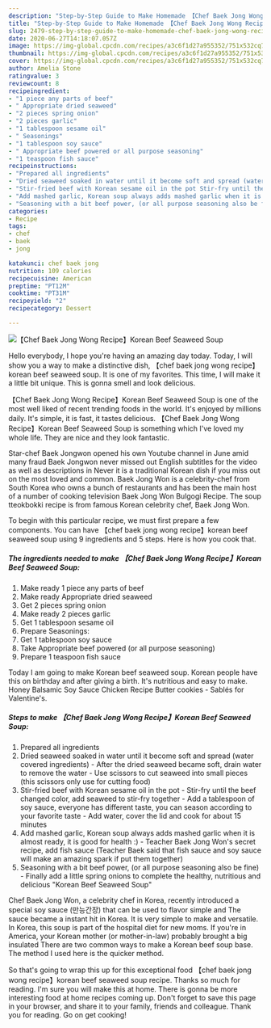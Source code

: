 ```yaml
---
description: "Step-by-Step Guide to Make Homemade 【Chef Baek Jong Wong Recipe】Korean Beef Seaweed Soup"
title: "Step-by-Step Guide to Make Homemade 【Chef Baek Jong Wong Recipe】Korean Beef Seaweed Soup"
slug: 2479-step-by-step-guide-to-make-homemade-chef-baek-jong-wong-recipekorean-beef-seaweed-soup
date: 2020-06-27T14:18:07.057Z
image: https://img-global.cpcdn.com/recipes/a3c6f1d27a955352/751x532cq70/chef-baek-jong-wong-recipekorean-beef-seaweed-soup-recipe-main-photo.jpg
thumbnail: https://img-global.cpcdn.com/recipes/a3c6f1d27a955352/751x532cq70/chef-baek-jong-wong-recipekorean-beef-seaweed-soup-recipe-main-photo.jpg
cover: https://img-global.cpcdn.com/recipes/a3c6f1d27a955352/751x532cq70/chef-baek-jong-wong-recipekorean-beef-seaweed-soup-recipe-main-photo.jpg
author: Amelia Stone
ratingvalue: 3
reviewcount: 8
recipeingredient:
- "1 piece any parts of beef"
- " Appropriate dried seaweed"
- "2 pieces spring onion"
- "2 pieces garlic"
- "1 tablespoon sesame oil"
- " Seasonings"
- "1 tablespoon soy sauce"
- " Appropriate beef powered or all purpose seasoning"
- "1 teaspoon fish sauce"
recipeinstructions:
- "Prepared all ingredients"
- "Dried seaweed soaked in water until it become soft and spread (water covered ingredients) After the dried seaweed became soft, drain water to remove the water Use scissors to cut seaweed into small pieces (this scissors only use for cutting food)"
- "Stir-fried beef with Korean sesame oil in the pot Stir-fry until the beef changed color, add seaweed to stir-fry together Add a tablespoon of soy sauce, everyone has different taste, you can season according to your favorite taste Add water, cover the lid and cook for about 15 minutes"
- "Add mashed garlic, Korean soup always adds mashed garlic when it is almost ready, it is good for health :) Teacher Baek Jong Won&#39;s secret recipe, add fish sauce (Teacher Baek said that fish sauce and soy sauce will make an amazing spark if put them together)"
- "Seasoning with a bit beef power, (or all purpose seasoning also be fine) Finally add a little spring onions to complete the healthy, nutritious and delicious &#34;Korean Beef Seaweed Soup&#34;"
categories:
- Recipe
tags:
- chef
- baek
- jong

katakunci: chef baek jong 
nutrition: 109 calories
recipecuisine: American
preptime: "PT12M"
cooktime: "PT31M"
recipeyield: "2"
recipecategory: Dessert

---
```



![【Chef Baek Jong Wong Recipe】Korean Beef Seaweed Soup](https://img-global.cpcdn.com/recipes/a3c6f1d27a955352/751x532cq70/chef-baek-jong-wong-recipekorean-beef-seaweed-soup-recipe-main-photo.jpg)

Hello everybody, I hope you're having an amazing day today. Today, I will show you a way to make a distinctive dish, 【chef baek jong wong recipe】korean beef seaweed soup. It is one of my favorites. This time, I will make it a little bit unique. This is gonna smell and look delicious.

【Chef Baek Jong Wong Recipe】Korean Beef Seaweed Soup is one of the most well liked of recent trending foods in the world. It's enjoyed by millions daily. It's simple, it is fast, it tastes delicious. 【Chef Baek Jong Wong Recipe】Korean Beef Seaweed Soup is something which I've loved my whole life. They are nice and they look fantastic.

Star-chef Baek Jongwon opened his own Youtube channel in June amid many fraud Baek Jongwon never missed out English subtitles for the video as well as descriptions in Never it is a traditional Korean dish if you miss out on the most loved and common. Baek Jong Won is a celebrity-chef from South Korea who owns a bunch of restaurants and has been the main host of a number of cooking television Baek Jong Won Bulgogi Recipe. The soup tteokbokki recipe is from famous Korean celebrity chef, Baek Jong Won.


To begin with this particular recipe, we must first prepare a few components. You can have 【chef baek jong wong recipe】korean beef seaweed soup using 9 ingredients and 5 steps. Here is how you cook that.

<!--inarticleads1-->

##### The ingredients needed to make 【Chef Baek Jong Wong Recipe】Korean Beef Seaweed Soup:

1. Make ready 1 piece any parts of beef
1. Make ready  Appropriate dried seaweed
1. Get 2 pieces spring onion
1. Make ready 2 pieces garlic
1. Get 1 tablespoon sesame oil
1. Prepare  Seasonings:
1. Get 1 tablespoon soy sauce
1. Take  Appropriate beef powered (or all purpose seasoning)
1. Prepare 1 teaspoon fish sauce


Today I am going to make Korean beef seaweed soup. Korean people have this on birthday and after giving a birth. It&#39;s nutritious and easy to make. Honey Balsamic Soy Sauce Chicken Recipe Butter cookies - Sablés for Valentine&#39;s. 

<!--inarticleads2-->

##### Steps to make 【Chef Baek Jong Wong Recipe】Korean Beef Seaweed Soup:

1. Prepared all ingredients
1. Dried seaweed soaked in water until it become soft and spread (water covered ingredients) - After the dried seaweed became soft, drain water to remove the water - Use scissors to cut seaweed into small pieces (this scissors only use for cutting food)
1. Stir-fried beef with Korean sesame oil in the pot - Stir-fry until the beef changed color, add seaweed to stir-fry together - Add a tablespoon of soy sauce, everyone has different taste, you can season according to your favorite taste - Add water, cover the lid and cook for about 15 minutes
1. Add mashed garlic, Korean soup always adds mashed garlic when it is almost ready, it is good for health :) - Teacher Baek Jong Won&#39;s secret recipe, add fish sauce (Teacher Baek said that fish sauce and soy sauce will make an amazing spark if put them together)
1. Seasoning with a bit beef power, (or all purpose seasoning also be fine) - Finally add a little spring onions to complete the healthy, nutritious and delicious &#34;Korean Beef Seaweed Soup&#34;


Chef Baek Jong Won, a celebrity chef in Korea, recently introduced a special soy sauce (만능간장) that can be used to flavor simple and The sauce became a instant hit in Korea. It is very simple to make and versatile. In Korea, this soup is part of the hospital diet for new moms. If you&#39;re in America, your Korean mother (or mother-in-law) probably brought a big insulated There are two common ways to make a Korean beef soup base. The method I used here is the quicker method. 

So that's going to wrap this up for this exceptional food 【chef baek jong wong recipe】korean beef seaweed soup recipe. Thanks so much for reading. I'm sure you will make this at home. There is gonna be more interesting food at home recipes coming up. Don't forget to save this page in your browser, and share it to your family, friends and colleague. Thank you for reading. Go on get cooking!
